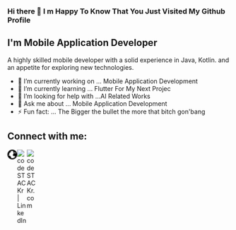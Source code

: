 ### Hi there 👋 I m Happy To Know That You Just Visited My Github Profile


## I'm Mobile Application Developer 
  A highly skilled mobile developer with a solid experience in Java, Kotlin. and an appetite for exploring new technologies.
  
  
- 🔭 I’m currently working on ... Mobile Application Development
- 🌱 I’m currently learning ... Flutter For My Next Projec
- 🤔 I’m looking for help with ...AI Related Works
- 💬 Ask me about ... Mobile Application Development
- ⚡ Fun fact: ... The Bigger the bullet the more that bitch gon'bang

## Connect with me:

<p><a href="https://treeprog.tk/" rel="nofollow"><img align="left" alt="codeSTACKr.com" width="22px" src="https://raw.githubusercontent.com/iconic/open-iconic/master/svg/globe.svg" style="max-width:100%;"></a>
<a href="https://www.linkedin.com/in/ayoub-ghoudan-36a122161/" rel="nofollow"><img align="left" alt="codeSTACKr | LinkedIn" width="22px" src="https://camo.githubusercontent.com/d659d2bac00c01b42bffbae84bdc121e828b8fecd5b4949ffa2575f5d9e4a371/68747470733a2f2f63646e2e6a7364656c6976722e6e65742f6e706d2f73696d706c652d69636f6e734076332f69636f6e732f6c696e6b6564696e2e737667" data-canonical-src="https://cdn.jsdelivr.net/npm/simple-icons@v3/icons/linkedin.svg" style="max-width:100%;"></a>
<a href="https://www.instagram.com/ayoub_ghoudan/" rel="nofollow"><img align="left" alt="codeSTACKr.com" width="22px" src="https://www.clipartmax.com/png/middle/169-1696957_instagram-icon-instagram-icon-svg-white.png" style="max-width:100%;"></a>
</p>
